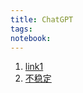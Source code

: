 ```yaml
---
title: ChatGPT
tags: 
notebook: 
---
```


1. [link1](https://zblogs.top/how-to-register-openai-chatgpt-in-china/)
2. [不稳定](https://www.v2ex.com/t/903147)
